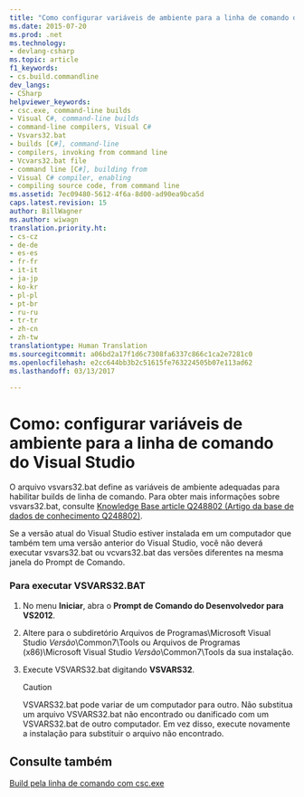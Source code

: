 ```yaml
---
title: "Como configurar variáveis de ambiente para a linha de comando do Visual Studio | Microsoft Docs"
ms.date: 2015-07-20
ms.prod: .net
ms.technology:
- devlang-csharp
ms.topic: article
f1_keywords:
- cs.build.commandline
dev_langs:
- CSharp
helpviewer_keywords:
- csc.exe, command-line builds
- Visual C#, command-line builds
- command-line compilers, Visual C#
- Vsvars32.bat
- builds [C#], command-line
- compilers, invoking from command line
- Vcvars32.bat file
- command line [C#], building from
- Visual C# compiler, enabling
- compiling source code, from command line
ms.assetid: 7ec09480-5612-4f6a-8d00-ad90ea9bca5d
caps.latest.revision: 15
author: BillWagner
ms.author: wiwagn
translation.priority.ht:
- cs-cz
- de-de
- es-es
- fr-fr
- it-it
- ja-jp
- ko-kr
- pl-pl
- pt-br
- ru-ru
- tr-tr
- zh-cn
- zh-tw
translationtype: Human Translation
ms.sourcegitcommit: a06bd2a17f1d6c7308fa6337c866c1ca2e7281c0
ms.openlocfilehash: e2cc644bb3b2c51615fe763224505b07e113ad62
ms.lasthandoff: 03/13/2017

---
```

# <a name="how-to-set-environment-variables-for-the-visual-studio-command-line"></a>Como: configurar variáveis de ambiente para a linha de comando do Visual Studio
O arquivo vsvars32.bat define as variáveis de ambiente adequadas para habilitar builds de linha de comando. Para obter mais informações sobre vsvars32.bat, consulte [Knowledge Base article Q248802 (Artigo da base de dados de conhecimento Q248802)](http://go.microsoft.com/fwlink/?LinkId=225042).  
  
 Se a versão atual do Visual Studio estiver instalada em um computador que também tem uma versão anterior do Visual Studio, você não deverá executar vsvars32.bat ou vcvars32.bat das versões diferentes na mesma janela do Prompt de Comando.  
  
### <a name="to-run-vsvars32bat"></a>Para executar VSVARS32.BAT  
  
1.  No menu **Iniciar**, abra o **Prompt de Comando do Desenvolvedor para VS2012**.  
  
2.  Altere para o subdiretório Arquivos de Programas\Microsoft Visual Studio *Versão*\Common7\Tools ou Arquivos de Programas (x86)\Microsoft Visual Studio *Versão*\Common7\Tools da sua instalação.  
  
3.  Execute VSVARS32.bat digitando **VSVARS32**.  
  
    > [!CAUTION]
    >  VSVARS32.bat pode variar de um computador para outro. Não substitua um arquivo VSVARS32.bat não encontrado ou danificado com um VSVARS32.bat de outro computador. Em vez disso, execute novamente a instalação para substituir o arquivo não encontrado.  
  
## <a name="see-also"></a>Consulte também  
 [Build pela linha de comando com csc.exe](../../../csharp/language-reference/compiler-options/command-line-building-with-csc-exe.md)
